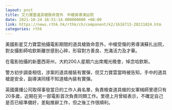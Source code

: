 ```yaml
---
layout: post
title: 艾力寶雲道具槍致命意外　中槍男導演出院
date: 2021-10-24 16:51:14.000000000 +08:00
link: https://news.rthk.hk/rthk/ch/component/k2/1616713-20211024.htm
categories: rthk
---
```


美國影星艾力寶雲拍攝電影期間的道具槍致命意外，中槍受傷的男導演蘇扎出院，對女攝影師哈欽斯離世感到心碎，形容對方善良、充滿活力及才華。

在電影拍攝的新墨西哥州，大約200人星期六出席燭光晚會，悼念哈欽斯。

警方初步調查相信，涉案的道具槍裝有實彈，但艾力寶雲當時被告知，手中的道具槍是安全，副導演同樣不知道槍內裝有實彈。

英國廣播公司取得事發當日的工作人員名單，負責檢查道具槍的女軍械師里德只有20多歲，近期在另一部電影首次負責同類工作。里德上月曾經表示，不確定自己是否已經準備好，差點推辭工作，但之後工作很順利。
